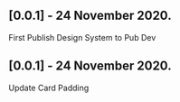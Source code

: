 ## [0.0.1] - 24 November 2020.

First Publish Design System to Pub Dev

## [0.0.1] - 24 November 2020.

Update Card Padding
